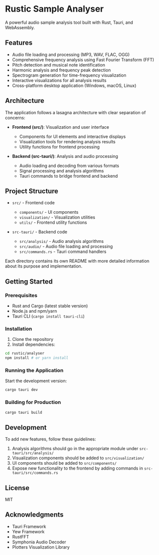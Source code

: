 # Rustic Sample Analyser

A powerful audio sample analysis tool built with Rust, Tauri, and WebAssembly.

## Features

- Audio file loading and processing (MP3, WAV, FLAC, OGG)
- Comprehensive frequency analysis using Fast Fourier Transform (FFT)
- Pitch detection and musical note identification
- Harmonic analysis and frequency peak detection
- Spectrogram generation for time-frequency visualization
- Interactive visualizations for all analysis results
- Cross-platform desktop application (Windows, macOS, Linux)

## Architecture

The application follows a lasagna architecture with clear separation of concerns:

- **Frontend (src/)**: Visualization and user interface
  - Components for UI elements and interactive displays
  - Visualization tools for rendering analysis results
  - Utility functions for frontend processing

- **Backend (src-tauri/)**: Analysis and audio processing
  - Audio loading and decoding from various formats
  - Signal processing and analysis algorithms
  - Tauri commands to bridge frontend and backend

## Project Structure

- `src/` - Frontend code
  - `components/` - UI components
  - `visualization/` - Visualization utilities
  - `utils/` - Frontend utility functions
  
- `src-tauri/` - Backend code
  - `src/analysis/` - Audio analysis algorithms
  - `src/audio/` - Audio file loading and processing
  - `src/commands.rs` - Tauri command handlers

Each directory contains its own README with more detailed information about its purpose and implementation.

## Getting Started

### Prerequisites

- Rust and Cargo (latest stable version)
- Node.js and npm/yarn
- Tauri CLI (`cargo install tauri-cli`)

### Installation

1. Clone the repository
2. Install dependencies:

```bash
cd rustic/analyser
npm install # or yarn install
```

### Running the Application

Start the development version:

```bash
cargo tauri dev
```

### Building for Production

```bash
cargo tauri build
```

## Development

To add new features, follow these guidelines:

1. Analysis algorithms should go in the appropriate module under `src-tauri/src/analysis/`
2. Visualization components should be added to `src/visualization/`
3. UI components should be added to `src/components/`
4. Expose new functionality to the frontend by adding commands in `src-tauri/src/commands.rs`

## License

MIT

## Acknowledgments

- Tauri Framework
- Yew Framework
- RustFFT
- Symphonia Audio Decoder
- Plotters Visualization Library